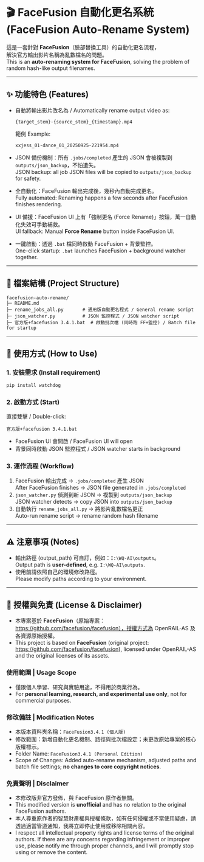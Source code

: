 # 🎬 FaceFusion 自動化更名系統 (FaceFusion Auto-Rename System)

這是一套針對 **FaceFusion**（臉部替換工具）的自動化更名流程，  
解決官方輸出影片名稱為亂數檔名的問題。  
This is an **auto-renaming system for FaceFusion**, solving the problem of random hash-like output filenames.

---

## ✨ 功能特色 (Features)
- 自動將輸出影片改名為 / Automatically rename output video as:
  ```
  {target_stem}-{source_stem}_{timestamp}.mp4
  ```
  範例 Example:
  ```
  xxjess_01-dance_01_20250925-221954.mp4
  ```

- JSON 備份機制：所有 `.jobs/completed` 產生的 JSON 會被複製到 `outputs/json_backup`，不怕遺失。  
  JSON backup: all job JSON files will be copied to `outputs/json_backup` for safety.

- 全自動化：FaceFusion 輸出完成後，幾秒內自動完成更名。  
  Fully automated: Renaming happens a few seconds after FaceFusion finishes rendering.

- UI 備援：FaceFusion UI 上有「強制更名 (Force Rename)」按鈕，萬一自動化失效可手動補救。  
  UI fallback: Manual **Force Rename** button inside FaceFusion UI.

- 一鍵啟動：透過 `.bat` 檔同時啟動 FaceFusion + 背景監控。  
  One-click startup: `.bat` launches FaceFusion + background watcher together.

---

## 📂 檔案結構 (Project Structure)
```
facefusion-auto-rename/
├─ README.md
├─ rename_jobs_all.py       # 通用版自動更名程式 / General rename script
├─ json_watcher.py          # JSON 監控程式 / JSON watcher script
├─ 官方版+facefusion 3.4.1.bat  # 啟動批次檔 (同時跑 FF+監控) / Batch file for startup
```

---

## 🚀 使用方式 (How to Use)

### 1. 安裝需求 (Install requirement)
```bash
pip install watchdog
```

### 2. 啟動方式 (Start)
直接雙擊 / Double-click:
```
官方版+facefusion 3.4.1.bat
```
- FaceFusion UI 會開啟 / FaceFusion UI will open  
- 背景同時啟動 JSON 監控程式 / JSON watcher starts in background

### 3. 運作流程 (Workflow)
1. FaceFusion 輸出完成 → `.jobs/completed` 產生 JSON  
   After FaceFusion finishes → JSON file generated in `.jobs/completed`
2. `json_watcher.py` 偵測到新 JSON → 複製到 `outputs/json_backup`  
   JSON watcher detects → copy JSON into `outputs/json_backup`
3. 自動執行 `rename_jobs_all.py` → 將影片亂數檔名更正  
   Auto-run rename script → rename random hash filename

---

## ⚠ 注意事項 (Notes)
- 輸出路徑 (output_path) 可自訂，例如：`I:\WQ-AI\outputs`。  
  Output path is **user-defined**, e.g. `I:\WQ-AI\outputs`.  
- 使用前請依照自己的環境修改路徑。  
  Please modify paths according to your environment.  

---

## 📜 授權與免責 (License & Disclaimer)

- 本專案基於 **FaceFusion**（原始專案：https://github.com/facefusion/facefusion），授權方式為 OpenRAIL-AS 及各資源原始授權。  
- This project is based on **FaceFusion** (original project: https://github.com/facefusion/facefusion), licensed under OpenRAIL-AS and the original licenses of its assets.  

### 使用範圍 | Usage Scope
- 僅限個人學習、研究與實驗用途，不得用於商業行為。  
- For **personal learning, research, and experimental use only**, not for commercial purposes.  

### 修改備註 | Modification Notes
- 本版本資料夾名稱：`FaceFusion3.4.1 (個人版)`    
- 修改範圍：新增自動化更名機制、路徑與批次檔設定；未更改原始專案的核心版權標示。  
- Folder Name: `FaceFusion3.4.1 (Personal Edition)`  
- Scope of Changes: Added auto-rename mechanism, adjusted paths and batch file settings; **no changes to core copyright notices**.  

### 免責聲明 | Disclaimer
- 本修改版非官方發佈，與 FaceFusion 原作者無關。  
- This modified version is **unofficial** and has no relation to the original FaceFusion authors.  
- 本人尊重原作者的智慧財產權與授權條款，如有任何侵權或不當使用疑慮，請透過適當管道通知，我將立即停止使用或移除相關內容。  
- I respect all intellectual property rights and license terms of the original authors. If there are any concerns regarding infringement or improper use, please notify me through proper channels, and I will promptly stop using or remove the content.  
